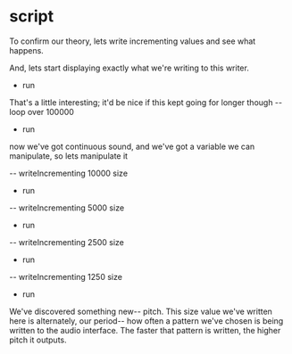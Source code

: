 # script

To confirm our theory, lets write incrementing values and see what happens. 

And, lets start displaying exactly what we're writing to this writer.

- run

That's a little interesting; it'd be nice if this kept going for longer though 
-- loop over 100000

- run

now we've got continuous sound, and we've got a variable we can manipulate, so lets manipulate it

-- writeIncrementing 10000 size

- run

-- writeIncrementing 5000 size

- run

-- writeIncrementing 2500 size

- run

-- writeIncrementing 1250 size

- run

We've discovered something new-- pitch. This size value we've written here is alternately, our period-- how often a pattern
we've chosen is being written to the audio interface. The faster that pattern is written, the higher pitch it outputs.  
